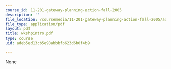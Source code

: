 ```yaml
---
course_id: 11-201-gateway-planning-action-fall-2005
description: ''
file_location: /coursemedia/11-201-gateway-planning-action-fall-2005/adeb5ed13cb5e98abbbfb623d6b0f4b9_wkshpintro.pdf
file_type: application/pdf
layout: pdf
title: wkshpintro.pdf
type: course
uid: adeb5ed13cb5e98abbbfb623d6b0f4b9

---
```

None